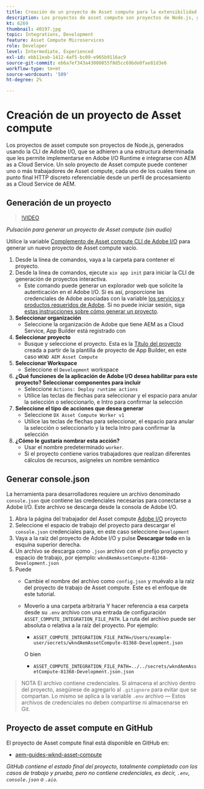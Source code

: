 ```yaml
---
title: Creación de un proyecto de Asset compute para la extensibilidad del Asset compute
description: Los proyectos de asset compute son proyectos de Node.js, generados mediante la CLI de Adobe I/O, que se adhieren a una estructura determinada que les permite implementarse en Adobe I/O Runtime e integrarse con AEM as a Cloud Service.
kt: 6269
thumbnail: 40197.jpg
topic: Integrations, Development
feature: Asset Compute Microservices
role: Developer
level: Intermediate, Experienced
exl-id: ebb11eab-1412-4af5-bc09-e965b9116ac9
source-git-commit: eb6a7ef343a43000855f8d5cc69bde0fae81d3e6
workflow-type: tm+mt
source-wordcount: '589'
ht-degree: 2%

---
```


# Creación de un proyecto de Asset compute

Los proyectos de asset compute son proyectos de Node.js, generados usando la CLI de Adobe I/O, que se adhieren a una estructura determinada que les permite implementarse en Adobe I/O Runtime e integrarse con AEM as a Cloud Service. Un solo proyecto de Asset compute puede contener uno o más trabajadores de Asset compute, cada uno de los cuales tiene un punto final HTTP discreto referenciable desde un perfil de procesamiento as a Cloud Service de AEM.

## Generación de un proyecto

>[!VIDEO](https://video.tv.adobe.com/v/40197/?quality=12&learn=on)

_Pulsación para generar un proyecto de Asset compute (sin audio)_

Utilice la variable [Complemento de Asset compute CLI de Adobe I/O](../set-up/development-environment.md#aio-cli) para generar un nuevo proyecto de Asset compute vacío.

1. Desde la línea de comandos, vaya a la carpeta para contener el proyecto.
1. Desde la línea de comandos, ejecute `aio app init` para iniciar la CLI de generación de proyectos interactiva.
   + Este comando puede generar un explorador web que solicite la autenticación en el Adobe I/O. Si es así, proporcione las credenciales de Adobe asociadas con la variable [los servicios y productos requeridos de Adobe](../set-up/accounts-and-services.md). Si no puede iniciar sesión, siga [estas instrucciones sobre cómo generar un proyecto](https://developer.adobe.com/app-builder/docs/getting_started/first_app/#42-developer-is-not-logged-in-as-enterprise-organization-user).
1. __Seleccionar organización__
   + Seleccione la organización de Adobe que tiene AEM as a Cloud Service, App Builder está registrado con
1. __Seleccionar proyecto__
   + Busque y seleccione el proyecto. Esta es la [Título del proyecto](../set-up/app-builder.md) creada a partir de la plantilla de proyecto de App Builder, en este caso `WKND AEM Asset Compute`
1. __Seleccionar Workspace__
   + Seleccione el `Development` workspace
1. __¿Qué funciones de la aplicación de Adobe I/O desea habilitar para este proyecto? Seleccionar componentes para incluir__
   + Seleccione `Actions: Deploy runtime actions`
   + Utilice las teclas de flechas para seleccionar y el espacio para anular la selección o seleccionarlo, e Intro para confirmar la selección
1. __Seleccione el tipo de acciones que desea generar__
   + Seleccione `DX Asset Compute Worker v1`
   + Utilice las teclas de flechas para seleccionar, el espacio para anular la selección o seleccionarlo y la tecla Intro para confirmar la selección
1. __¿Cómo le gustaría nombrar esta acción?__
   + Usar el nombre predeterminado `worker`.
   + Si el proyecto contiene varios trabajadores que realizan diferentes cálculos de recursos, asígneles un nombre semántico

## Generar console.json

La herramienta para desarrolladores requiere un archivo denominado `console.json` que contiene las credenciales necesarias para conectarse a Adobe I/O. Este archivo se descarga desde la consola de Adobe I/O.

1. Abra la página del trabajador del Asset compute [Adobe I/O](https://console.adobe.io) proyecto
1. Seleccione el espacio de trabajo del proyecto para descargar el `console.json` credenciales para, en este caso seleccione `Development`
1. Vaya a la raíz del proyecto de Adobe I/O y pulse __Descargar todo__ en la esquina superior derecha.
1. Un archivo se descarga como `.json` archivo con el prefijo proyecto y espacio de trabajo, por ejemplo: `wkndAemAssetCompute-81368-Development.json`
1. Puede
   + Cambie el nombre del archivo como `config.json` y muévalo a la raíz del proyecto de trabajo de Asset compute. Este es el enfoque de este tutorial.
   + Moverlo a una carpeta arbitraria Y hacer referencia a esa carpeta desde su `.env` archivo con una entrada de configuración `ASSET_COMPUTE_INTEGRATION_FILE_PATH`. La ruta del archivo puede ser absoluta o relativa a la raíz del proyecto. Por ejemplo:
      + `ASSET_COMPUTE_INTEGRATION_FILE_PATH=/Users/example-user/secrets/wkndAemAssetCompute-81368-Development.json`

      O bien
      + `ASSET_COMPUTE_INTEGRATION_FILE_PATH=../../secrets/wkndAemAssetCompute-81368-Development.json.json`


> NOTA
> El archivo contiene credenciales. Si almacena el archivo dentro del proyecto, asegúrese de agregarlo al `.gitignore` para evitar que se compartan. Lo mismo se aplica a la variable `.env` archivo — Estos archivos de credenciales no deben compartirse ni almacenarse en Git.

## Proyecto de asset compute en GitHub

El proyecto de Asset compute final está disponible en GitHub en:

+ [aem-guides-wknd-asset-compute](https://github.com/adobe/aem-guides-wknd-asset-compute)

_GitHub contiene el estado final del proyecto, totalmente completado con los casos de trabajo y prueba, pero no contiene credenciales, es decir, `.env`, `console.json` o `.aio`._
